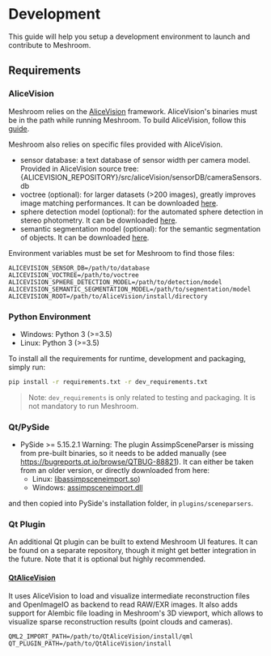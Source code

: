 # Development
This guide will help you setup a development environment to launch and contribute to Meshroom.

## Requirements
### AliceVision
Meshroom relies on the [AliceVision](https://github.com/alicevision/AliceVision) framework. AliceVision's binaries must
be in the path while running Meshroom.
To build AliceVision, follow this [guide](https://github.com/alicevision/AliceVision/blob/develop/INSTALL.md).

Meshroom also relies on specific files provided with AliceVision.
* sensor database: a text database of sensor width per camera model.
Provided in AliceVision source tree: {ALICEVISION_REPOSITORY}/src/aliceVision/sensorDB/cameraSensors.db
* voctree (optional): for larger datasets (>200 images), greatly improves image matching performances.
It can be downloaded [here](https://gitlab.com/alicevision/trainedVocabularyTreeData/raw/master/vlfeat_K80L3.SIFT.tree).
* sphere detection model (optional): for the automated sphere detection in stereo photometry.
It can be downloaded [here](https://gitlab.com/alicevision/SphereDetectionModel/-/raw/main/sphereDetection_Mask-RCNN.onnx).
* semantic segmentation model (optional): for the semantic segmentation of objects.
It can be downloaded [here](https://gitlab.com/alicevision/semanticSegmentationModel/-/raw/main/fcn_resnet50.onnx).

Environment variables must be set for Meshroom to find those files:
```
ALICEVISION_SENSOR_DB=/path/to/database
ALICEVISION_VOCTREE=/path/to/voctree
ALICEVISION_SPHERE_DETECTION_MODEL=/path/to/detection/model
ALICEVISION_SEMANTIC_SEGMENTATION_MODEL=/path/to/segmentation/model
ALICEVISION_ROOT=/path/to/AliceVision/install/directory
```

### Python Environment
* Windows: Python 3 (>=3.5)
* Linux: Python 3 (>=3.5)


To install all the requirements for runtime, development and packaging, simply run:
```bash
pip install -r requirements.txt -r dev_requirements.txt
```
> Note: `dev_requirements` is only related to testing and packaging. It is not mandatory to run Meshroom.

### Qt/PySide
* PySide >= 5.15.2.1
Warning: The plugin AssimpSceneParser is missing from pre-built binaries, so it needs to be added manually (see https://bugreports.qt.io/browse/QTBUG-88821).
It can either be taken from an older version, or directly downloaded from here:
  * Linux: [libassimpsceneimport.so](https://drive.google.com/uc?export=download&id=1cTU7xrOsLI6ICgRSYz_t9E1lsrNF1kBB))
  * Windows: [assimpsceneimport.dll](https://drive.google.com/uc?export=download&id=1X9X9d5W_lCwEHWwF748IdnN1YYipAQT_)

and then copied into PySide's installation folder, in `plugins/sceneparsers`.


### Qt Plugin
An additional Qt plugin can be built to extend Meshroom UI features. It can be found on a separate repository,
though it might get better integration in the future.
Note that it is optional but highly recommended.

#### [QtAliceVision](https://github.com/alicevision/QtAliceVision)
It uses AliceVision to load and visualize intermediate reconstruction files and OpenImageIO as backend to read RAW/EXR images.
It also adds support for Alembic file loading in Meshroom's 3D viewport, which allows to visualize sparse reconstruction results
(point clouds and cameras).

```
QML2_IMPORT_PATH=/path/to/QtAliceVision/install/qml
QT_PLUGIN_PATH=/path/to/QtAliceVision/install
```


